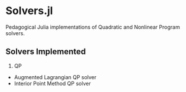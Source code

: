 # Solvers.jl
Pedagogical Julia implementations of Quadratic and Nonlinear Program solvers.

## Solvers Implemented
1. QP
- Augmented Lagrangian QP solver
- Interior Point Method QP solver